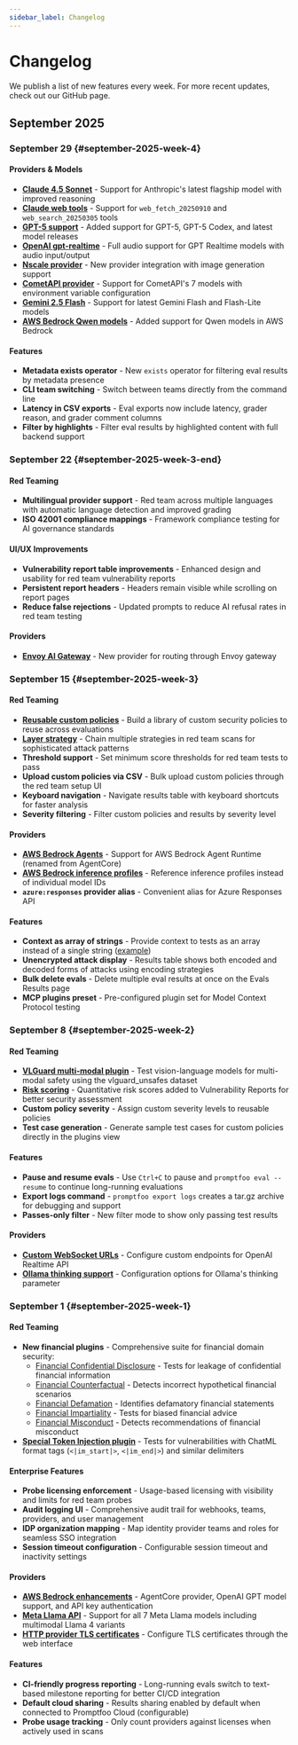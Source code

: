 ```yaml
---
sidebar_label: Changelog
---
```


# Changelog

We publish a list of new features every week. For more recent updates, check out our GitHub page.

## September 2025

### September 29 {#september-2025-week-4}

#### Providers & Models
- **[Claude 4.5 Sonnet](/docs/providers/anthropic/)** - Support for Anthropic's latest flagship model with improved reasoning
- **[Claude web tools](/docs/providers/anthropic/#web-tools)** - Support for `web_fetch_20250910` and `web_search_20250305` tools
- **[GPT-5 support](/docs/providers/openai/)** - Added support for GPT-5, GPT-5 Codex, and latest model releases
- **[OpenAI gpt-realtime](/docs/providers/openai/#realtime-api)** - Full audio support for GPT Realtime models with audio input/output
- **[Nscale provider](/docs/providers/nscale/)** - New provider integration with image generation support
- **[CometAPI provider](/docs/providers/cometapi/)** - Support for CometAPI's 7 models with environment variable configuration
- **[Gemini 2.5 Flash](/docs/providers/google/)** - Support for latest Gemini Flash and Flash-Lite models
- **[AWS Bedrock Qwen models](/docs/providers/aws-bedrock/)** - Added support for Qwen models in AWS Bedrock

#### Features
- **Metadata exists operator** - New `exists` operator for filtering eval results by metadata presence
- **CLI team switching** - Switch between teams directly from the command line
- **Latency in CSV exports** - Eval exports now include latency, grader reason, and grader comment columns
- **Filter by highlights** - Filter eval results by highlighted content with full backend support

### September 22 {#september-2025-week-3-end}

#### Red Teaming
- **Multilingual provider support** - Red team across multiple languages with automatic language detection and improved grading
- **ISO 42001 compliance mappings** - Framework compliance testing for AI governance standards

#### UI/UX Improvements
- **Vulnerability report table improvements** - Enhanced design and usability for red team vulnerability reports
- **Persistent report headers** - Headers remain visible while scrolling on report pages
- **Reduce false rejections** - Updated prompts to reduce AI refusal rates in red team testing

#### Providers
- **[Envoy AI Gateway](/docs/providers/envoy/)** - New provider for routing through Envoy gateway

### September 15 {#september-2025-week-3}

#### Red Teaming
- **[Reusable custom policies](/docs/red-team/plugins/policy/)** - Build a library of custom security policies to reuse across evaluations
- **[Layer strategy](/docs/red-team/strategies/#layered-strategies)** - Chain multiple strategies in red team scans for sophisticated attack patterns
- **Threshold support** - Set minimum score thresholds for red team tests to pass
- **Upload custom policies via CSV** - Bulk upload custom policies through the red team setup UI
- **Keyboard navigation** - Navigate results table with keyboard shortcuts for faster analysis
- **Severity filtering** - Filter custom policies and results by severity level

#### Providers
- **[AWS Bedrock Agents](/docs/providers/bedrock-agents/)** - Support for AWS Bedrock Agent Runtime (renamed from AgentCore)
- **[AWS Bedrock inference profiles](/docs/providers/aws-bedrock/#application-inference-profiles)** - Reference inference profiles instead of individual model IDs
- **`azure:responses` provider alias** - Convenient alias for Azure Responses API

#### Features
- **Context as array of strings** - Provide context to tests as an array instead of a single string ([example](/docs/configuration/expected-outputs/model-graded/context-relevance/#array-context))
- **Unencrypted attack display** - Results table shows both encoded and decoded forms of attacks using encoding strategies
- **Bulk delete evals** - Delete multiple eval results at once on the Evals Results page
- **MCP plugins preset** - Pre-configured plugin set for Model Context Protocol testing

### September 8 {#september-2025-week-2}

#### Red Teaming
- **[VLGuard multi-modal plugin](/docs/red-team/plugins/vlguard/)** - Test vision-language models for multi-modal safety using the vlguard_unsafes dataset
- **[Risk scoring](/docs/red-team/)** - Quantitative risk scores added to Vulnerability Reports for better security assessment
- **Custom policy severity** - Assign custom severity levels to reusable policies
- **Test case generation** - Generate sample test cases for custom policies directly in the plugins view

#### Features
- **Pause and resume evals** - Use `Ctrl+C` to pause and `promptfoo eval --resume` to continue long-running evaluations
- **Export logs command** - `promptfoo export logs` creates a tar.gz archive for debugging and support
- **Passes-only filter** - New filter mode to show only passing test results

#### Providers
- **[Custom WebSocket URLs](/docs/providers/websocket/)** - Configure custom endpoints for OpenAI Realtime API
- **[Ollama thinking support](/docs/providers/ollama/)** - Configuration options for Ollama's thinking parameter

### September 1 {#september-2025-week-1}

#### Red Teaming
- **New financial plugins** - Comprehensive suite for financial domain security:
  - [Financial Confidential Disclosure](/docs/red-team/plugins/financial/#financial-confidential-disclosure) - Tests for leakage of confidential financial information
  - [Financial Counterfactual](/docs/red-team/plugins/financial/#financial-counterfactual) - Detects incorrect hypothetical financial scenarios
  - [Financial Defamation](/docs/red-team/plugins/financial/#financial-defamation) - Identifies defamatory financial statements
  - [Financial Impartiality](/docs/red-team/plugins/financial/#financial-impartiality) - Tests for biased financial advice
  - [Financial Misconduct](/docs/red-team/plugins/financial/#financial-misconduct) - Detects recommendations of financial misconduct
- **[Special Token Injection plugin](/docs/red-team/plugins/special-token-injection/)** - Tests for vulnerabilities with ChatML format tags (`<|im_start|>`, `<|im_end|>`) and similar delimiters

#### Enterprise Features
- **Probe licensing enforcement** - Usage-based licensing with visibility and limits for red team probes
- **Audit logging UI** - Comprehensive audit trail for webhooks, teams, providers, and user management
- **IDP organization mapping** - Map identity provider teams and roles for seamless SSO integration
- **Session timeout configuration** - Configurable session timeout and inactivity settings

#### Providers
- **[AWS Bedrock enhancements](/docs/providers/aws-bedrock/)** - AgentCore provider, OpenAI GPT model support, and API key authentication
- **[Meta Llama API](/docs/providers/)** - Support for all 7 Meta Llama models including multimodal Llama 4 variants
- **[HTTP provider TLS certificates](/docs/providers/http/)** - Configure TLS certificates through the web interface

#### Features
- **CI-friendly progress reporting** - Long-running evals switch to text-based milestone reporting for better CI/CD integration
- **Default cloud sharing** - Results sharing enabled by default when connected to Promptfoo Cloud (configurable)
- **Probe usage tracking** - Only count providers against licenses when actively used in scans

